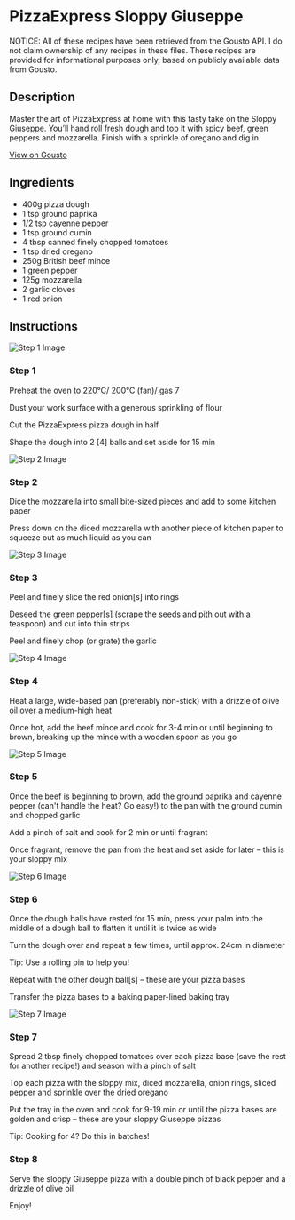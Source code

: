 # PizzaExpress Sloppy Giuseppe 

NOTICE: All of these recipes have been retrieved from the Gousto API. I do not claim ownership of any recipes in these files. These recipes are provided for informational purposes only, based on publicly available data from Gousto.

## Description

Master the art of PizzaExpress at home with this tasty take on the Sloppy Giuseppe. You’ll hand roll fresh dough and top it with spicy beef, green peppers and mozzarella. Finish with a sprinkle of oregano and dig in.

[View on Gousto](https://www.gousto.co.uk/recipes/cookbook/pizzaexpress-sloppy-giuseppe)

## Ingredients

- 400g pizza dough
- 1 tsp ground paprika
- 1/2 tsp cayenne pepper
- 1 tsp ground cumin
- 4 tbsp canned finely chopped tomatoes
- 1 tsp dried oregano
- 250g British beef mince
- 1 green pepper
- 125g mozzarella
- 2 garlic cloves
- 1 red onion

## Instructions

![Step 1 Image](https://production-media.gousto.co.uk/cms/recipe-step-image/step-1-1666191044478-x200.jpg)

### Step 1

Preheat the oven to 220°C/ 200°C (fan)/ gas 7

Dust your work surface with a generous sprinkling of flour

Cut the PizzaExpress pizza dough in half

Shape the dough into 2 <span class="text-danger">[4]</span> balls and set aside for 15 min

![Step 2 Image](https://production-media.gousto.co.uk/cms/recipe-step-image/step-2-1-1666191049115-x200.jpg)

### Step 2

Dice the mozzarella into small bite-sized pieces and add to some kitchen paper

Press down on the diced mozzarella with another piece of kitchen paper to squeeze out as much liquid as you can

![Step 3 Image](https://production-media.gousto.co.uk/cms/recipe-step-image/step-3-1666191054143-x200.jpg)

### Step 3

Peel and finely slice the red onion<span class="text-danger">[s] </span>into rings

Deseed the green pepper<span class="text-danger">[s]</span> (scrape the seeds and pith out with a teaspoon) and cut into thin strips

Peel and finely chop (or grate) the garlic

![Step 4 Image](https://production-media.gousto.co.uk/cms/recipe-step-image/step-4-1666191057351-x200.jpg)

### Step 4

Heat a large, wide-based pan (preferably non-stick) with a drizzle of olive oil over a medium-high heat

Once hot, add the beef mince and cook for 3-4 min or until beginning to brown, breaking up the mince with a wooden spoon as you go

![Step 5 Image](https://production-media.gousto.co.uk/cms/recipe-step-image/step-5-1666191064813-x200.jpg)

### Step 5

Once the beef is beginning to brown, add the ground paprika and cayenne pepper (can't handle the heat? Go easy!) to the pan with the ground cumin and chopped garlic

Add a pinch of salt and cook for 2 min or until fragrant

Once fragrant, remove the pan from the heat and set aside for later – this is your sloppy mix

![Step 6 Image](https://production-media.gousto.co.uk/cms/recipe-step-image/step-6-1666191066538-x200.jpg)

### Step 6

Once the dough balls have rested for 15 min, press your palm into the middle of a dough ball to flatten it until it is twice as wide

Turn the dough over and repeat a few times, until approx. 24cm in diameter

Tip: Use a rolling pin to help you!

Repeat with the other dough ball<span class="text-danger">[s]</span> – these are your pizza bases

Transfer the pizza bases to a baking paper-lined baking tray

![Step 7 Image](https://production-media.gousto.co.uk/cms/recipe-step-image/step-7-1666191071242-x200.jpg)

### Step 7

Spread 2 tbsp finely chopped tomatoes over each pizza base (save the rest for another recipe!) and season with a pinch of salt

Top each pizza with the sloppy mix, diced mozzarella, onion rings, sliced pepper and sprinkle over the dried oregano

Put the tray in the oven and cook for 9-19 min or until the pizza bases are golden and crisp – these are your sloppy Giuseppe pizzas

Tip: Cooking for 4? Do this in batches!

### Step 8

Serve the sloppy Giuseppe pizza with a double pinch of black pepper and a drizzle of olive oil

Enjoy!

